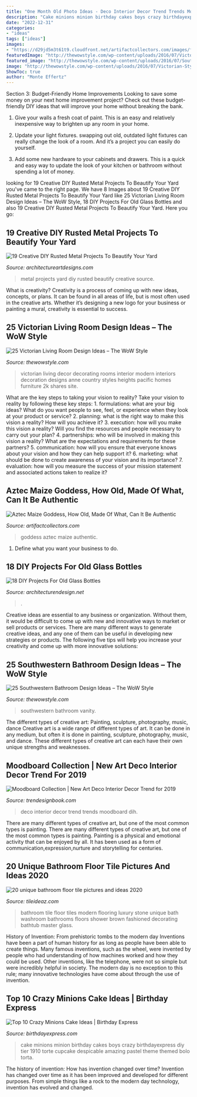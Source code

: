 ```yaml
---
title: "One Month Old Photo Ideas - Deco Interior Decor Trend Trends Moodboard Dih"
description: "Cake minions minion birthday cakes boys crazy birthdayexpress diy tier 1910 torte cupcake despicable amazing pastel theme themed bolo torta"
date: "2022-12-31"
categories:
- "ideas"
tags: ["ideas"]
images:
- "https://d29jd5m3t61t9.cloudfront.net/artifactcollectors.com/images/fbfiles/images/042-kbygw7nkdw_v_1546385508.jpg"
featuredImage: "http://thewowstyle.com/wp-content/uploads/2016/07/Victorian-Style-Living-Room-Decorating.jpg"
featured_image: "http://thewowstyle.com/wp-content/uploads/2016/07/Southwestern-Bathroom-Vanities.jpeg"
image: "http://thewowstyle.com/wp-content/uploads/2016/07/Victorian-Style-Living-Room-Decorating.jpg"
ShowToc: true
author: "Monte Effertz"
---
```



Section 3: Budget-Friendly Home Improvements
Looking to save some money on your next home improvement project? Check out these budget-friendly DIY ideas that will improve your home without breaking the bank.
1. Give your walls a fresh coat of paint. This is an easy and relatively inexpensive way to brighten up any room in your home.

2. Update your light fixtures. swapping out old, outdated light fixtures can really change the look of a room. And it’s a project you can easily do yourself.

3. Add some new hardware to your cabinets and drawers. This is a quick and easy way to update the look of your kitchen or bathroom without spending a lot of money.

	

		
looking for 19 Creative DIY Rusted Metal Projects To Beautify Your Yard you've came to the right page. We have 8 Images about 19 Creative DIY Rusted Metal Projects To Beautify Your Yard like 25 Victorian Living Room Design Ideas – The WoW Style, 18 DIY Projects For Old Glass Bottles and also 19 Creative DIY Rusted Metal Projects To Beautify Your Yard. Here you go:
		
    
## 19 Creative DIY Rusted Metal Projects To Beautify Your Yard

<img loading=lazy src="http://www.architectureartdesigns.com/wp-content/uploads/2016/05/8-30.jpg" onerror="this.onerror=null;this.src='https://tse1.mm.bing.net/th?id=OIP.raMjmZuV-PXW5Mj0a8rHjwHaJ4&amp;pid=15.1';" alt="19 Creative DIY Rusted Metal Projects To Beautify Your Yard">

_Source: architectureartdesigns.com_

>metal projects yard diy rusted beautify creative source. 

	

What is creativity?
Creativity is a process of coming up with new ideas, concepts, or plans. It can be found in all areas of life, but is most often used in the creative arts. Whether it’s designing a new logo for your business or painting a mural, creativity is essential to success.

    
## 25 Victorian Living Room Design Ideas – The WoW Style

<img loading=lazy src="http://thewowstyle.com/wp-content/uploads/2016/07/Victorian-Style-Living-Room-Decorating.jpg" onerror="this.onerror=null;this.src='https://tse3.mm.bing.net/th?id=OIP.7NUZAFqCj5rYGbFwMmWhdwHaLC&amp;pid=15.1';" alt="25 Victorian Living Room Design Ideas – The WoW Style">

_Source: thewowstyle.com_

>victorian living decor decorating rooms interior modern interiors decoration designs anne country styles heights pacific homes furniture 2k shares site. 

	

What are the key steps to taking your vision to reality?
Take your vision to reality by following these key steps: 1. formulations: what are your big ideas? What do you want people to see, feel, or experience when they look at your product or service? 2. planning: what is the right way to make this vision a reality? How will you achieve it? 3. execution: how will you make this vision a reality? Will you find the resources and people necessary to carry out your plan? 4. partnerships: who will be involved in making this vision a reality? What are the expectations and requirements for these partners? 5. communication: how will you ensure that everyone knows about your vision and how they can help support it? 6. marketing: what should be done to create awareness of your vision and its importance? 7. evaluation: how will you measure the success of your mission statement and associated actions taken to realize it?

    
## Aztec Maize Goddess, How Old, Made Of What, Can It Be Authentic

<img loading=lazy src="https://d29jd5m3t61t9.cloudfront.net/artifactcollectors.com/images/fbfiles/images/042-kbygw7nkdw_v_1546385508.jpg" onerror="this.onerror=null;this.src='https://tse4.mm.bing.net/th?id=OIP.M5CncmacFg-nR4KVWBbT7wHaJ4&amp;pid=15.1';" alt="Aztec Maize Goddess, How Old, Made Of What, Can It Be Authentic">

_Source: artifactcollectors.com_

>goddess aztec maize authentic. 

	

1. Define what you want your business to do.

    
## 18 DIY Projects For Old Glass Bottles

<img loading=lazy src="https://cdn.architecturendesign.net/wp-content/uploads/2015/09/AD-DIY-Projects-For-Old-Glass-Bottles-05.jpg" onerror="this.onerror=null;this.src='https://tse3.mm.bing.net/th?id=OIP.LsTS0OAi6S9ld_jRhHREIgHaKo&amp;pid=15.1';" alt="18 DIY Projects For Old Glass Bottles">

_Source: architecturendesign.net_

>. 

	

Creative ideas are essential to any business or organization. Without them, it would be difficult to come up with new and innovative ways to market or sell products or services. There are many different ways to generate creative ideas, and any one of them can be useful in developing new strategies or products. The following five tips will help you increase your creativity and come up with more innovative solutions: 

    
## 25 Southwestern Bathroom Design Ideas – The WoW Style

<img loading=lazy src="http://thewowstyle.com/wp-content/uploads/2016/07/Southwestern-Bathroom-Vanities.jpeg" onerror="this.onerror=null;this.src='https://tse4.mm.bing.net/th?id=OIP.cWcYZffeJcxFg2Ii9nlV7QHaJ4&amp;pid=15.1';" alt="25 Southwestern Bathroom Design Ideas – The WoW Style">

_Source: thewowstyle.com_

>southwestern bathroom vanity. 

	

The different types of creative art: Painting, sculpture, photography, music, dance
Creative art is a wide range of different types of art. It can be done in any medium, but often it is done in painting, sculpture, photography, music, and dance. These different types of creative art can each have their own unique strengths and weaknesses.

    
## Moodboard Collection | New Art Deco Interior Decor Trend For 2019

<img loading=lazy src="http://trendesignbook.com/blog/wp-content/uploads/2019/01/new-art-deco-interior-decor-trend-for-2019-8.jpg" onerror="this.onerror=null;this.src='https://tse4.mm.bing.net/th?id=OIP.FUe_lKIrU6MZwRHj-0kPwwHaKO&amp;pid=15.1';" alt="Moodboard Collection | New Art Deco Interior Decor Trend for 2019">

_Source: trendesignbook.com_

>deco interior decor trend trends moodboard dih. 

	

There are many different types of creative art, but one of the most common types is painting.
There are many different types of creative art, but one of the most common types is painting. Painting is a physical and emotional activity that can be enjoyed by all. It has been used as a form of communication,expression,nurture and storytelling for centuries.

    
## 20 Unique Bathroom Floor Tile Pictures And Ideas 2020

<img loading=lazy src="https://www.tileideaz.com/wp-content/uploads/2015/10/Stylish-modern-bathroom-tiles.jpg" onerror="this.onerror=null;this.src='https://tse3.mm.bing.net/th?id=OIP.j-qlpMfrnUlm9-RHYV5c6QHaLa&amp;pid=15.1';" alt="20 unique bathroom floor tile pictures and ideas 2020">

_Source: tileideaz.com_

>bathroom tile floor tiles modern flooring luxury stone unique bath washroom bathrooms floors shower brown fashioned decorating bathtub master glass. 

	

History of Invention: From prehistoric tombs to the modern day
Inventions have been a part of human history for as long as people have been able to create things. Many famous inventions, such as the wheel, were invented by people who had understanding of how machines worked and how they could be used. Other inventions, like the telephone, were not so simple but were incredibly helpful in society. The modern day is no exception to this rule; many innovative technologies have come about through the use of invention.

    
## Top 10 Crazy Minions Cake Ideas | Birthday Express

<img loading=lazy src="http://www.birthdayexpress.com/partyideas/wp-content/uploads/2015/07/Minions-cake-15.jpg" onerror="this.onerror=null;this.src='https://tse1.mm.bing.net/th?id=OIP.dDxivHagwmycZa8enj_bjQAAAA&amp;pid=15.1';" alt="Top 10 Crazy Minions Cake Ideas | Birthday Express">

_Source: birthdayexpress.com_

>cake minions minion birthday cakes boys crazy birthdayexpress diy tier 1910 torte cupcake despicable amazing pastel theme themed bolo torta. 

	

The history of invention: How has invention changed over time?
Invention has changed over time as it has been improved and developed for different purposes. From simple things like a rock to the modern day technology, invention has evolved and changed.

